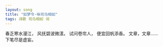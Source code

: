 ```yaml
---
layout: song
title: "如梦令·咏司马相如"
tags: 诗歌 司马相如 词
---
```


春乏寒水漫江，
风抚碧波微漾。
试问卷帘人，
便宜回帆添香。
文章，文章……
下笔尽是虚妄。
